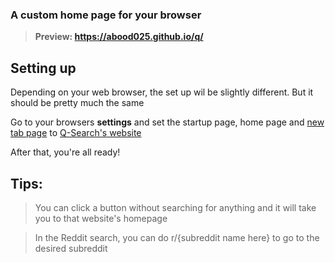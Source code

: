 
### A custom home page for your browser

> **Preview: https://abood025.github.io/q/**

## Setting up
Depending on your web browser, the set up wil be slightly different. But it should be pretty much the same

Go to your browsers **settings** and set the startup page, home page and [new tab page](https://chrome.google.com/webstore/detail/new-tab-redirect/icpgjfneehieebagbmdbhnlpiopdcmna/) to [Q-Search's website](https://abood025.github.io/Auxiliatrium/)

After that, you're all ready!

## Tips:
> You can click a button without searching for anything and it will take you to that website's homepage

> In the Reddit search, you can do r/{subreddit name here} to go to the desired subreddit

##
